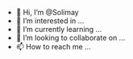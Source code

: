 - 👋 Hi, I’m @Solimay
- 👀 I’m interested in ...
- 🌱 I’m currently learning ...
- 💞️ I’m looking to collaborate on ...
- 📫 How to reach me ...

<!---
Solimay/Solimay is a ✨ special ✨ repository because its `README.md` (this file) appears on your GitHub profile.
You can click the Preview link to take a look at your changes.
--->
